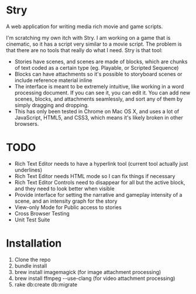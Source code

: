 Stry
====

A web application for writing media rich movie and game scripts.

I'm scratching my own itch with Stry. I am working on a game that is cinematic, so it has a script very similar to a
movie script. The problem is that there are no tools that really do what I need. Stry is that tool:

* Stories have scenes, and scenes are made of blocks, which are chunks of text coded as a certain type (eg. Playable, or
  Scripted Sequence)
* Blocks can have attachments so it's possible to storyboard scenes or include reference material inline
* The interface is meant to be extremely intuitive, like working in a word processing document. If you can see it, you
  can edit it. You can add new scenes, blocks, and attachments seamlessly, and sort any of them by simply dragging and
  dropping.
* This has only been tested in Chrome on Mac OS X, and uses a lot of JavaScript, HTML5, and CSS3, which means it's
  likely broken in other browsers.

TODO
====

* Rich Text Editor needs to have a hyperlink tool (current tool actually just underlines)
* Rich Text Editor needs HTML mode so I can fix things if necessary
* Rich Text Editor Controls need to disappear for all but the active block, and they need to look better when visible
* Provide interface for setting the narrative and gameplay intensity of a scene, and an intensity graph for the story
* View-only Mode for Public access to stories
* Cross Browser Testing
* Unit Test Suite

Installation
============

1. Clone the repo
2. bundle install
3. brew install imagemagick (for image attachment processing)
4. brew install ffmpeg --use-clang (for video attachment processing)
5. rake db:create db:migrate
